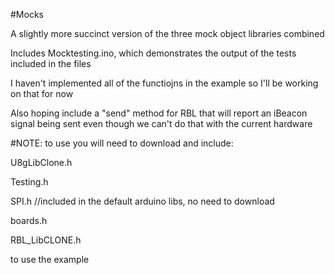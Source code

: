 #Mocks

A slightly more succinct version of the three mock object libraries combined

Includes Mocktesting.ino, which demonstrates the output of the tests included in the files

I haven't implemented all of the functiojns in the example so I'll be working on that for now

Also hoping include a "send" method for RBL that will report an iBeacon signal being sent even though we can't do that with the current hardware

#NOTE: to use you will need to download and include:

 U8gLibClone.h
 
 Testing.h
 
 SPI.h //included in the default arduino libs, no need to download
 
 boards.h
 
 RBL_LibCLONE.h

to use the example
